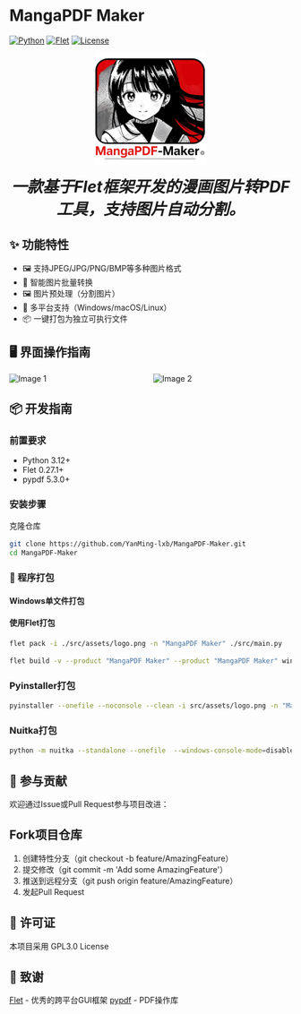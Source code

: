 <!--
 *  =======================================================================
 *  ·······································································
 *  ·······································································
 *  ····Y88b···d88P················888b·····d888·d8b·······················
 *  ·····Y88b·d88P·················8888b···d8888·Y8P·······················
 *  ······Y88o88P··················88888b·d88888···························
 *  ·······Y888P··8888b···88888b···888Y88888P888·888·88888b·····d88b·······
 *  ········888······"88b·888·"88b·888·Y888P·888·888·888·"88b·d88P"88b·····
 *  ········888···d888888·888··888·888··Y8P··888·888·888··888·888··888·····
 *  ········888··888··888·888··888·888···"···888·888·888··888·Y88b·888·····
 *  ········888··"Y888888·888··888·888·······888·888·888··888··"Y88888·····
 *  ·······························································888·····
 *  ··························································Y8b·d88P·····
 *  ···························································"Y88P"······
 *  ·······································································
 *  =======================================================================
 * 
 *  -----------------------------------------------------------------------
 * Author       : 焱铭
 * Date         : 2025-02-06 15:17:19 +0800
 * LastEditTime : 2025-03-02 22:33:28 +0800
 * Github       : https://github.com/YanMing-lxb/
 * FilePath     : /MangaPDF-Maker/README.md
 * Description  : 
 *  -----------------------------------------------------------------------
 -->

# MangaPDF Maker

[![Python](https://img.shields.io/badge/Python-3.12%2B-blue)](https://www.python.org/) [![Flet](https://img.shields.io/badge/Flet-0.27.1-green)](https://flet.dev/) [![License](https://img.shields.io/badge/License-GPL3.0-yellow)](LICENSE)

<div align="center">
  <img src="src/assets/logo.png" alt="MangaPDF Maker Logo" width="200">
  <p><span style="font-size: 2em; font-weight: bold; font-style: italic;">一款基于Flet框架开发的漫画图片转PDF工具，支持图片自动分割。</span></p>
</div>

## ✨ 功能特性

- 🖼️ 支持JPEG/JPG/PNG/BMP等多种图片格式
- 📑 智能图片批量转换
- 🖼️ 图片预处理（分割图片）
- 🎯 多平台支持（Windows/macOS/Linux）
- 📦 一键打包为独立可执行文件


## 🖥️ 界面操作指南

<div style="display: flex; justify-content: center; align-items: center;">
    <img src="https://github.com/user-attachments/assets/2bdd0270-6ea9-4b33-8cf5-e793d6310f4e" alt="Image 1" style="width: 250px; margin-right: 10px;">
    <img src="https://github.com/user-attachments/assets/521327d4-1f5a-4f53-9c4d-98bfb8a3f300" alt="Image 2" style="width: 250px;">
</div>

## 📦 开发指南

### 前置要求

- Python 3.12+
- Flet 0.27.1+
- pypdf 5.3.0+

### 安装步骤

克隆仓库

```bash
git clone https://github.com/YanMing-lxb/MangaPDF-Maker.git
cd MangaPDF-Maker
```

### 🚀 程序打包

#### Windows单文件打包



#### 使用Flet打包

```bash
flet pack -i ./src/assets/logo.png -n "MangaPDF Maker" ./src/main.py
```

```bash
flet build -v --product "MangaPDF Maker" --product "MangaPDF Maker" windows
```

### Pyinstaller打包

```bash
pyinstaller --onefile --noconsole --clean -i src/assets/logo.png -n "MangaPDF Maker" --add-data "src/assets;assets" src/main.py 
```

### Nuitka打包

```bash
python -m nuitka --standalone --onefile  --windows-console-mode=disable  --windows-icon-from-ico=./src/assets/ico.ico --include-data-dir=./src/assets=assets --company-name="YanMing" --product-name="MangaPDF Maker" --file-version="1.4.1" --product-version="1.4.1" --copyright="YanMing" --output-filename="MangaPDF Maker" ./src/main.py
```

## 🤝 参与贡献

欢迎通过Issue或Pull Request参与项目改进：

## Fork项目仓库

1. 创建特性分支（git checkout -b feature/AmazingFeature）
2. 提交修改（git commit -m 'Add some AmazingFeature'）
3. 推送到远程分支（git push origin feature/AmazingFeature）
4. 发起Pull Request

## 📄 许可证

本项目采用 GPL3.0 License

## 🌟 致谢

[Flet](https://flet.dev/) - 优秀的跨平台GUI框架
[pypdf](https://github.com/py-pdf/pypdf) - PDF操作库
